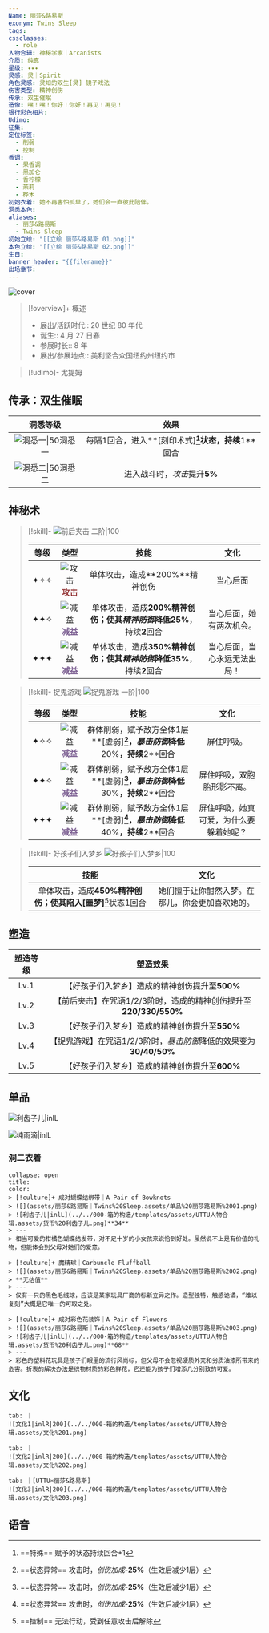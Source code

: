 ```yaml
---
Name: 丽莎&路易斯
exonym: Twins Sleep
tags: 
cssclasses:
  - role
人物合辑: 神秘学家｜Arcanists
介质: 纯真
星级: ✦✦✦
灵感: 灵｜Spirit
角色灵感: 灵知的双生[灵] 镜子戏法
伤害类型: 精神创伤
传承: 双生催眠
造像: 嘿！嘿！你好！你好！再见！再见！
银行彩色相片: 
Udimo: 
征集: 
定位标签:
  - 削弱
  - 控制
香调:
  - 果香调
  - 黑加仑
  - 香柠檬
  - 茉莉
  - 桦木
初始衣着: 她不再害怕孤单了，她们会一直彼此陪伴。
洞悉本色: 
aliases:
  - 丽莎&路易斯
  - Twins Sleep
初始立绘: "[[立绘 丽莎&路易斯 01.png]]"
本色立绘: "[[立绘 丽莎&路易斯 02.png]]"
生日: 
banner_header: "{{filename}}"
出场章节:
---
```

![cover](assets/丽莎&路易斯｜Twins%20Sleep.assets/立绘%20丽莎路易斯%2001.png)

> [!overview]+ 概述
> - 展出/活跃时代:: 20 世纪 80 年代
> - 诞生:: 4 月 27 日春
> - 参展时长:: 8 年
> - 展出/参展地点:: 美利坚合众国纽约州纽约市

> [!udimo]- 尤提姆
> 
> 

## 传承：双生催眠

|                           洞悉等级                           |                       效果                       |
| :----------------------------------------------------------: | :----------------------------------------------: |
| ![洞悉一\|50](../../000-箱的构造/templates/assets/UTTU人物合辑.assets/图标%20洞悉Ⅰ.png)洞悉一 | 每隔1回合，进入**[刻印术式]**[^1]状态，持续**1**回合 |
| ![洞悉二\|50](../../000-箱的构造/templates/assets/UTTU人物合辑.assets/图标%20洞悉Ⅱ.png)洞悉二 |           进入战斗时，*攻击*提升**5%**           |

## 神秘术

> [!skill]- 
> ![前后夹击 二阶|100](assets/丽莎&路易斯｜Twins%20Sleep.assets/神秘术%20前后夹击2.png)
> 
> | 等级 |                             类型                             |                             技能                             |             文化             |
> | :--: | :----------------------------------------------------------: | :----------------------------------------------------------: | :--------------------------: |
> | ✦✧✧  | ![攻击](../../000-箱的构造/templates/assets/UTTU人物合辑.assets/Attack.png)<b><font color="#933334">攻击</font></b> |                单体攻击，造成**200%**精神创伤                |           当心后面           |
> | ✦✦✧  | ![减益](../../000-箱的构造/templates/assets/UTTU人物合辑.assets/Debuff.png)<b><font color="#7B5E91">减益</font></b> | 单体攻击，造成**200%**精神创伤；使其*精神防御*降低**25%**，持续**2**回合 |   当心后面，她有两次机会。   |
> | ✦✦✦  | ![减益](../../000-箱的构造/templates/assets/UTTU人物合辑.assets/Debuff.png)<b><font color="#7B5E91">减益</font></b> | 单体攻击，造成**350%**精神创伤；使其*精神防御*降低**35%**，持续**2**回合 | 当心后面，当心永远无法出局！ |
> 

> [!skill]- 捉鬼游戏
> ![捉鬼游戏 一阶|100](assets/丽莎&路易斯｜Twins%20Sleep.assets/神秘术%20捉鬼游戏1.png)
> 
> | 等级 |                             类型                             |                             技能                             |                  文化                  |
> | :--: | :----------------------------------------------------------: | :----------------------------------------------------------: | :------------------------------------: |
> | ✦✧✧  | ![减益](../../000-箱的构造/templates/assets/UTTU人物合辑.assets/Debuff.png)<b><font color="#7B5E91">减益</font></b> | 群体削弱，赋予敌方全体1层**[虚弱]**[^2]，*暴击防御*降低**20%**，持续**2**回合 |               屏住呼吸。               |
> | ✦✦✧  | ![减益](../../000-箱的构造/templates/assets/UTTU人物合辑.assets/Debuff.png)<b><font color="#7B5E91">减益</font></b> | 群体削弱，赋予敌方全体1层**[虚弱]**[^2]，*暴击防御*降低**30%**，持续**2**回合 |       屏住呼吸，双胞胎形影不离。       |
> | ✦✦✦  | ![减益](../../000-箱的构造/templates/assets/UTTU人物合辑.assets/Debuff.png)<b><font color="#7B5E91">减益</font></b> | 群体削弱，赋予敌方全体1层**[虚弱]**[^2]，*暴击防御*降低**40%**，持续**2**回合 | 屏住呼吸，她真可爱，为什么要躲着她呢？ |
> 

> [!skill]- 好孩子们入梦乡
> ![好孩子们入梦乡|100](assets/丽莎&路易斯｜Twins%20Sleep.assets/至终的仪式%20好孩子们入梦乡.png)
> 
> |                            技能                             |                       文化                       |
> | :---------------------------------------------------------: | :----------------------------------------------: |
> | 单体攻击，造成**450%**精神创伤；使其陷入**[噩梦]**[^3]状态1回合 | 她们擅于让你酣然入梦。在那儿，你会更加喜欢她的。 |
> 

## 塑造

| 塑造等级 |                           塑造效果                           |
| :------: | :----------------------------------------------------------: |
|   Lv.1   |        【好孩子们入梦乡】造成的精神创伤提升至**500%**        |
|   Lv.2   | 【前后夹击】在咒语1/2/3阶时，造成的精神创伤提升至**220/330/550%** |
|   Lv.3   |        【好孩子们入梦乡】造成的精神创伤提升至**550%**        |
|   Lv.4   | 【捉鬼游戏】在咒语1/2/3阶时，*暴击防御*降低的效果变为**30/40/50%** |
|   Lv.5   |        【好孩子们入梦乡】造成的精神创伤提升至**600%**        |


## 单品

![利齿子儿|inlL](../../000-箱的构造/templates/assets/UTTU人物合辑.assets/货币%20利齿子儿.png)

![纯雨滴|inlL](../../000-箱的构造/templates/assets/UTTU人物合辑.assets/货币%20纯雨滴.png)

### 洞二衣着

````ad-flex
collapse: open
title: 
color: 
> [!culture]+ 成对蝴蝶结绑带｜A Pair of Bowknots
> ![](assets/丽莎&路易斯｜Twins%20Sleep.assets/单品%20丽莎路易斯%2001.png)
> ![利齿子儿|inlL](../../000-箱的构造/templates/assets/UTTU人物合辑.assets/货币%20利齿子儿.png)**34**
> ---
> 相当可爱的柑橘色蝴蝶结发带，对不足十岁的小女孩来说恰到好处。虽然说不上是有价值的礼物，但能体会到父母对她们的爱意。

> [!culture]+ 魔精球｜Carbuncle Fluffball
> ![](assets/丽莎&路易斯｜Twins%20Sleep.assets/单品%20丽莎路易斯%2002.png)
> **无估值**
> ---
> 仅有一只的黑色毛绒球，应该是某家玩具厂商的标新立异之作。造型独特，触感诡谲，“难以复刻”大概是它唯一的可取之处。

> [!culture]+ 成对彩色花装饰｜A Pair of Flowers
> ![](assets/丽莎&路易斯｜Twins%20Sleep.assets/单品%20丽莎路易斯%2003.png)
> ![利齿子儿|inlL](../../000-箱的构造/templates/assets/UTTU人物合辑.assets/货币%20利齿子儿.png)**68**
> ---
> 彩色的塑料花玩具是孩子们眼里的流行风尚标，但父母不会忽视硬质外壳和劣质油漆所带来的危害。折衷的解决办法是织物材质的彩色鲜花，它还能为孩子们增添几分别致的可爱。
````

## 文化

````tabs
tab: ｜
![文化1|inlR|200](../../000-箱的构造/templates/assets/UTTU人物合辑.assets/文化%201.png)

tab: ｜
![文化2|inlR|200](../../000-箱的构造/templates/assets/UTTU人物合辑.assets/文化%202.png)

tab: ｜[UTTU×丽莎&路易斯]
![文化3|inlR|200](../../000-箱的构造/templates/assets/UTTU人物合辑.assets/文化%203.png)

````

## 语音

[^1]: ==特殊== 赋予的状态持续回合+1
[^2]: ==状态异常== 攻击时，*创伤加成*-**25%**（生效后减少1层）
[^3]: ==控制== 无法行动，受到任意攻击后解除
